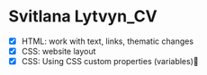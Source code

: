 # Svitlana Lytvyn_CV
- [x] HTML: work with text, links, thematic changes
- [x] CSS: website layout
- [x] CSS: Using CSS custom properties (variables):tada:
